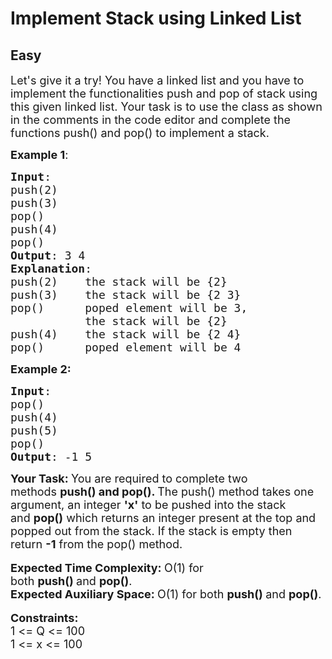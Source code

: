 # Implement Stack using Linked List
## Easy
<div class="problem-statement" style="user-select: auto;">
                <p style="user-select: auto;"></p><p style="user-select: auto;"><span style="font-size: 18px; user-select: auto;">Let's give it a try!&nbsp;You have a linked list and you have to implement the functionalities push and pop of stack using this given linked list.&nbsp;Your task is to use the class as shown in the comments in the code editor&nbsp;and complete&nbsp;the functions push() and pop() to implement a stack.&nbsp;</span></p>

<p style="user-select: auto;"><span style="font-size: 18px; user-select: auto;"><strong style="user-select: auto;">Example 1</strong>:</span></p>

<pre style="user-select: auto;"><span style="font-size: 18px; user-select: auto;"><strong style="user-select: auto;">Input</strong>: 
push(2)
push(3)
pop()
push(4) 
pop()
<strong style="user-select: auto;">Output</strong>: 3 4
<strong style="user-select: auto;">Explanation</strong>: 
push(2)    the stack will be {2}
push(3)    the stack will be {2 3}
pop()      poped element will be 3,
&nbsp;          the stack will be {2}
push(4)    the stack will be {2 4}
pop()      poped element will be 4</span></pre>

<p style="user-select: auto;"><span style="font-size: 18px; user-select: auto;"><strong style="user-select: auto;">Example 2:</strong></span></p>

<pre style="user-select: auto;"><span style="font-size: 18px; user-select: auto;"><strong style="user-select: auto;">Input</strong>: 
pop()
push(4)
push(5)
pop()
<strong style="user-select: auto;">Output</strong>: -1 5</span></pre>

<p style="user-select: auto;"><strong style="user-select: auto;"><span style="font-size: 18px; user-select: auto;">Your Task:&nbsp;</span></strong><span style="font-size: 18px; user-select: auto;">You are required to complete two methods&nbsp;<strong style="user-select: auto;">push() and pop(). </strong>The push() method&nbsp;takes one argument, an integer <strong style="user-select: auto;">'x'</strong>&nbsp;to be pushed into the stack and&nbsp;<strong style="user-select: auto;">pop()</strong>&nbsp;which returns an integer present at the top and popped out from the stack. If the stack is empty then return <strong style="user-select: auto;">-1</strong> from the pop() method.</span><br style="user-select: auto;">
<br style="user-select: auto;">
<span style="font-size: 18px; user-select: auto;"><strong style="user-select: auto;">Expected Time Complexity:&nbsp;</strong>O(1) for both&nbsp;<strong style="user-select: auto;">push()&nbsp;</strong>and&nbsp;<strong style="user-select: auto;">pop()</strong>.<br style="user-select: auto;">
<strong style="user-select: auto;">Expected Auxiliary Space:&nbsp;</strong>O(1) for both&nbsp;<strong style="user-select: auto;">push()&nbsp;</strong>and&nbsp;<strong style="user-select: auto;">pop()</strong>.</span><br style="user-select: auto;">
<br style="user-select: auto;">
<span style="font-size: 18px; user-select: auto;"><strong style="user-select: auto;">Constraints:</strong><br style="user-select: auto;">
1 &lt;= Q &lt;= 100<br style="user-select: auto;">
1 &lt;= x &lt;= 100</span></p>
 <p style="user-select: auto;"></p>
            </div>